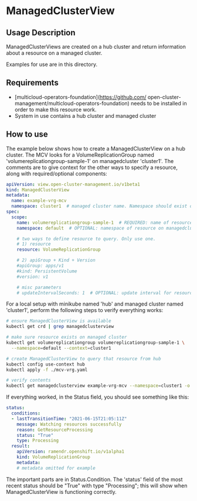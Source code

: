 <!--
SPDX-FileCopyrightText: The RamenDR authors
SPDX-License-Identifier: Apache-2.0
-->

# ManagedClusterView

## Usage Description

ManagedClusterViews are created on a hub cluster and return information about
a resource on a managed cluster.

Examples for use are in this directory.

## Requirements

* [multicloud-operators-foundation](https://github.com/
  open-cluster-management/multicloud-operators-foundation) needs to be
  installed in order to make this resource work.
* System in use contains a hub cluster and managed cluster

## How to use

The example below shows how to create a ManagedClusterView on a hub cluster.
The MCV looks for a VolumeReplicationGroup named
'volumereplicationgroup-sample-1' on managedcluster 'cluster1'.
The comments are to give context for the other ways to specify a resource,
along with required/optional components:

```yaml
apiVersion: view.open-cluster-management.io/v1beta1
kind: ManagedClusterView
metadata:
  name: example-vrg-mcv
  namespace: cluster1  # managed cluster name. Namespace should exist on hub
spec:
  scope:
    name: volumereplicationgroup-sample-1  # REQUIRED: name of resource to look for
    namespace: default  # OPTIONAL: namespace of resource on managedcluster

    # two ways to define resource to query. Only use one.
    # 1) resource
    resource: VolumeReplicationGroup

    # 2) apiGroup + Kind + Version
    #apiGroup: apps/v1
    #kind: PersistentVolume
    #version: v1

    # misc parameters
    # updateIntervalSeconds: 1  # OPTIONAL: update interval for resource query
```

For a local setup with minikube named 'hub' and managed cluster named
'cluster1', perform the following steps to verify everything works:

```bash
# ensure ManagedClusterView is available
kubectl get crd | grep managedclusterview

# make sure resource exists on managed cluster
kubectl get volumereplicationgroup volumereplicationgroup-sample-1 \
  --namespace=default --context=cluster1

# create ManagedClusterView to query that resource from hub
kubectl config use-context hub
kubectl apply -f ./mcv-vrg.yaml

# verify contents
kubectl get managedclusterview example-vrg-mcv --namespace=cluster1 -o yaml
```

If everything worked, in the Status field, you should see something like this:

```yaml
status:
  conditions:
  - lastTransitionTime: "2021-06-15T21:05:11Z"
    message: Watching resources successfully
    reason: GetResourceProcessing
    status: "True"
    type: Processing
  result:
    apiVersion: ramendr.openshift.io/v1alpha1
    kind: VolumeReplicationGroup
    metadata:
    # metadata omitted for example
```

The important parts are in Status.Condition. The 'status' field of the most
recent status should be "True" with type "Processing"; this will show when
ManagedClusterView is functioning correctly.
